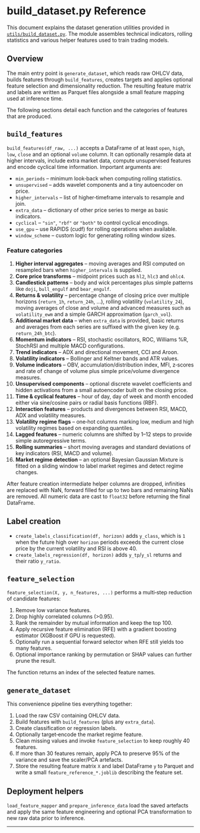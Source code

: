 # build_dataset.py Reference

This document explains the dataset generation utilities provided in
[`utils/build_dataset.py`](../utils/build_dataset.py). The module assembles
technical indicators, rolling statistics and various helper features used to
train trading models.

## Overview

The main entry point is `generate_dataset`, which reads raw OHLCV data,
builds features through `build_features`, creates targets and applies optional
feature selection and dimensionality reduction. The resulting feature matrix and
labels are written as Parquet files alongside a small feature mapping used at
inference time.

The following sections detail each function and the categories of features that
are produced.

## `build_features`

`build_features(df_raw, ...)` accepts a DataFrame of at least `open`, `high`,
`low`, `close` and an optional `volume` column. It can optionally resample data
at higher intervals, include extra market data, compute unsupervised features
and encode cyclical time information. Important arguments are:

- `min_periods` – minimum look‑back when computing rolling statistics.
- `unsupervised` – adds wavelet components and a tiny autoencoder on price.
- `higher_intervals` – list of higher‑timeframe intervals to resample and join.
- `extra_data` – dictionary of other price series to merge as basic indicators.
- `cyclical` – `"sin"`, `"rbf"` or `"both"` to control cyclical encodings.
- `use_gpu` – use RAPIDS (cudf) for rolling operations when available.
- `window_scheme` – custom logic for generating rolling window sizes.

### Feature categories

1. **Higher interval aggregates** – moving averages and RSI computed on
   resampled bars when `higher_intervals` is supplied.
2. **Core price transforms** – midpoint prices such as `hl2`, `hlc3` and
   `ohlc4`.
3. **Candlestick patterns** – body and wick percentages plus simple patterns
   like `doji`, `bull_engulf` and `bear_engulf`.
4. **Returns & volatility** – percentage change of closing price over multiple
   horizons (`return_1h`, `return_24h`, ...), rolling volatility (`volatility_24`),
   moving averages of close and volume and advanced measures such as
   `volatility_ewm` and a simple GARCH approximation (`garch_vol`).
5. **Additional market data** – when `extra_data` is provided, basic returns and
   averages from each series are suffixed with the given key (e.g.
   `return_24h_btc`).
6. **Momentum indicators** – RSI, stochastic oscillators, ROC, Williams %R,
   StochRSI and multiple MACD configurations.
7. **Trend indicators** – ADX and directional movement, CCI and Aroon.
8. **Volatility indicators** – Bollinger and Keltner bands and ATR values.
9. **Volume indicators** – OBV, accumulation/distribution index, MFI, z‑scores
   and rate of change of volume plus simple price/volume divergence measures.
10. **Unsupervised components** – optional discrete wavelet coefficients and
    hidden activations from a small autoencoder built on the closing price.
11. **Time & cyclical features** – hour of day, day of week and month encoded
    either via sine/cosine pairs or radial basis functions (RBF).
12. **Interaction features** – products and divergences between RSI, MACD, ADX
    and volatility measures.
13. **Volatility regime flags** – one‑hot columns marking low, medium and high
    volatility regimes based on expanding quantiles.
14. **Lagged features** – numeric columns are shifted by 1–12 steps to provide
    simple autoregressive terms.
15. **Rolling summaries** – short moving averages and standard deviations of key
    indicators (RSI, MACD and volume).
16. **Market regime detection** – an optional Bayesian Gaussian Mixture is
    fitted on a sliding window to label market regimes and detect regime
    changes.

After feature creation intermediate helper columns are dropped, infinities are
replaced with NaN, forward filled for up to two bars and remaining NaNs are
removed. All numeric data are cast to `float32` before returning the final
DataFrame.

## Label creation

- `create_labels_classification(df, horizon)` adds `y_class`, which is `1` when
  the future high over `horizon` periods exceeds the current close price by the
  current volatility and RSI is above 40.
- `create_labels_regression(df, horizon)` adds `y_tp`/`y_sl` returns and their
  ratio `y_ratio`.

## `feature_selection`

`feature_selection(X, y, n_features, ...)` performs a multi‑step reduction of
candidate features:

1. Remove low variance features.
2. Drop highly correlated columns (>0.95).
3. Rank the remainder by mutual information and keep the top 100.
4. Apply recursive feature elimination (RFE) with a gradient boosting estimator
   (XGBoost if GPU is requested).
5. Optionally run a sequential forward selector when RFE still yields too many
   features.
6. Optional importance ranking by permutation or SHAP values can further prune
   the result.

The function returns an index of the selected feature names.

## `generate_dataset`

This convenience pipeline ties everything together:

1. Load the raw CSV containing OHLCV data.
2. Build features with `build_features` (plus any `extra_data`).
3. Create classification or regression labels.
4. Optionally target‑encode the market regime feature.
5. Clean missing values and invoke `feature_selection` to keep roughly 40
   features.
6. If more than 30 features remain, apply PCA to preserve 95% of the variance
   and save the scaler/PCA artefacts.
7. Store the resulting feature matrix `X` and label DataFrame `y` to Parquet and
   write a small `feature_reference_*.joblib` describing the feature set.

## Deployment helpers

`load_feature_mapper` and `prepare_inference_data` load the saved artefacts and
apply the same feature engineering and optional PCA transformation to new raw
data prior to inference.

---
